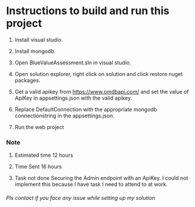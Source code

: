 # Instructions to build and run this project

1. Install visual studio.

2. Install mongodb.

3. Open BlueValueAssessment.sln in visual studio.

4. Open solution explorer, right click on solution and click restore nuget packages.

5. Get a valid apikey from https://www.omdbapi.com/ and set the value of ApiKey in appsettings.json with the valid apikey.

6. Replace DefaultConnection with the appropriate mongodb connectionstring in the appsettings.json.

7. Run the web project 



### Note
1. Estimated time
	12 hours

2. Time Sent
	16 hours

3. Task not done
	Securing the Admin endpoint with an ApiKey.
	I could not implement this because I have task I need to attend to at work.

###### Pls contact if you face any issue while setting up my solution
